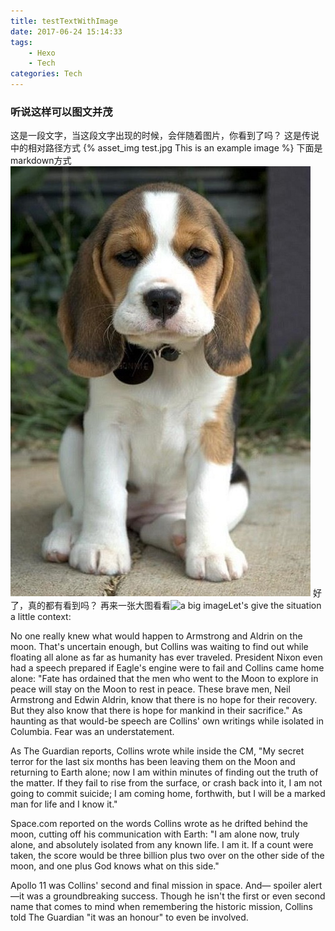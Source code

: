 ```yaml
---
title: testTextWithImage
date: 2017-06-24 15:14:33
tags:
	- Hexo
	- Tech
categories: Tech
---
```

### 听说这样可以图文并茂 ###

这是一段文字，当这段文字出现的时候，会伴随着图片，你看到了吗？
这是传说中的相对路径方式
{% asset_img test.jpg This is an example image %}
下面是markdown方式
![this is a test image](testTextWithImage/test.jpg "this is a test image")
好了，真的都有看到吗？
再来一张大图看看![](/images/banner_.jpg "a big image")Let's give the situation a little context: 

No one really knew what would happen to Armstrong and Aldrin on the moon. That's uncertain enough, but Collins was waiting to find out while floating all alone as far as humanity has ever traveled. President Nixon even had a speech prepared if Eagle's engine were to fail and Collins came home alone: "Fate has ordained that the men who went to the Moon to explore in peace will stay on the Moon to rest in peace. These brave men, Neil Armstrong and Edwin Aldrin, know that there is no hope for their recovery. But they also know that there is hope for mankind in their sacrifice." As haunting as that would-be speech are Collins' own writings while isolated in Columbia. Fear was an understatement.

<!-- more -->
As The Guardian reports, Collins wrote while inside the CM, "My secret terror for the last six months has been leaving them on the Moon and returning to Earth alone; now I am within minutes of finding out the truth of the matter. If they fail to rise from the surface, or crash back into it, I am not going to commit suicide; I am coming home, forthwith, but I will be a marked man for life and I know it."

Space.com reported on the words Collins wrote as he drifted behind the moon, cutting off his communication with Earth: "I am alone now, truly alone, and absolutely isolated from any known life. I am it. If a count were taken, the score would be three billion plus two over on the other side of the moon, and one plus God knows what on this side."

Apollo 11 was Collins' second and final mission in space. And— spoiler alert—it was a groundbreaking success. Though he isn't the first or even second name that comes to mind when remembering the historic mission, Collins told The Guardian "it was an honour" to even be involved.